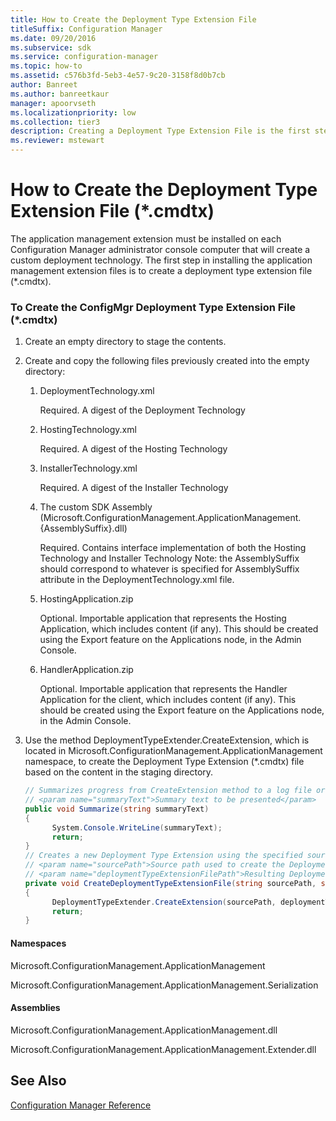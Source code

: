 ```yaml
---
title: How to Create the Deployment Type Extension File
titleSuffix: Configuration Manager
ms.date: 09/20/2016
ms.subservice: sdk
ms.service: configuration-manager
ms.topic: how-to
ms.assetid: c576b3fd-5eb3-4e57-9c20-3158f8d0b7cb
author: Banreet
ms.author: banreetkaur
manager: apoorvseth
ms.localizationpriority: low
ms.collection: tier3
description: Creating a Deployment Type Extension File is the first step in installing the application management extension files. The application management extension must be installed on each Configuration Manager administrator console computer that will create a custom deployment technology.
ms.reviewer: mstewart
---
```

# How to Create the Deployment Type Extension File (*.cmdtx)
The application management extension must be installed on each Configuration Manager administrator console computer that will create a custom deployment technology. The first step in installing the application management extension files is to create a deployment type extension file (*.cmdtx).

### To Create the ConfigMgr Deployment Type Extension File (*.cmdtx)

1.  Create an empty directory to stage the contents.

2.  Create and copy the following files previously created into the empty directory:

    1.  DeploymentTechnology.xml

         Required. A digest of the Deployment Technology

    2.  HostingTechnology.xml

         Required. A digest of the Hosting Technology

    3.  InstallerTechnology.xml

         Required. A digest of the Installer Technology

    4.  The custom SDK Assembly (Microsoft.ConfigurationManagement.ApplicationManagement.{AssemblySuffix}.dll)

         Required. Contains interface implementation of both the Hosting Technology and Installer Technology Note: the AssemblySuffix should correspond to whatever is specified for AssemblySuffix attribute in the DeploymentTechnology.xml file.

    5.  HostingApplication.zip

         Optional. Importable application that represents the Hosting Application, which includes content (if any). This should be created using the Export feature on the Applications node, in the Admin Console.

    6.  HandlerApplication.zip

         Optional. Importable application that represents the Handler Application for the client, which includes content (if any). This should be created using the Export feature on the Applications node, in the Admin Console.

3.  Use the method DeploymentTypeExtender.CreateExtension, which is located in Microsoft.ConfigurationManagement.ApplicationManagement namespace, to create the Deployment Type Extension (*.cmdtx) file based on the content in the staging directory.

    ```csharp
    // Summarizes progress from CreateExtension method to a log file or the console.
    // <param name="summaryText">Summary text to be presented</param>
    public void Summarize(string summaryText)
    {
          System.Console.WriteLine(summaryText);
          return;
    }
    // Creates a new Deployment Type Extension using the specified source path
    // <param name="sourcePath">Source path used to create the Deployment Type Extension</param>
    // <param name="deploymentTypeExtensionFilePath">Resulting Deployment Type Extension file</param>
    private void CreateDeploymentTypeExtensionFile(string sourcePath, string deploymentTypeExtensionFilePath)
    {
          DeploymentTypeExtender.CreateExtension(sourcePath, deploymentTypeExtensionFilePath, this.Summarize);
          return;
    }
    ```

#### Namespaces
 Microsoft.ConfigurationManagement.ApplicationManagement

 Microsoft.ConfigurationManagement.ApplicationManagement.Serialization

#### Assemblies
 Microsoft.ConfigurationManagement.ApplicationManagement.dll

 Microsoft.ConfigurationManagement.ApplicationManagement.Extender.dll

## See Also
 [Configuration Manager Reference](../../develop/reference/configuration-manager-reference.md)
